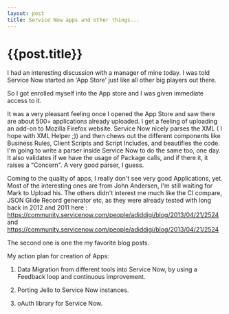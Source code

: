 ```yaml
---
layout: post
title: Service Now apps and other things...
--- 
```




 {{post.title}}
======================================================




I had an interesting discussion with a manager of mine today. I was told Service Now started an 'App Store' just like all other big players out there.

So I got enrolled myself into the App store and I was given immediate access to it. 

It was a very pleasant feeling once I opened the App Store and saw there are about 500+ applications already uploaded. I get a feeling of uploading an add-on to Mozilla Firefox website. Service Now nicely parses the XML ( I hope with XML Helper ;)) and then chews out the different components like Business Rules, Client Scripts and Script Includes, and beautifies the code. I'm going to write a parser inside Service Now to do the same too, one day. It also validates if we have the usage of Package calls, and if there it, it raises a "Concern". A very good parser, I guess.


Coming to the quality of apps, I really don't see very good Applications, yet. Most of the interesting ones are from John Andersen, I'm still waiting for Mark to Upload his. The others didn't interest me much like the CI compare, JSON Glide Record generator etc, as they were already tested with long back in 2012 and 2011 here : https://community.servicenow.com/people/adiddigi/blog/2013/04/21/2524 and https://community.servicenow.com/people/adiddigi/blog/2013/04/21/2524

The second one is one the my favorite blog posts. 


My action plan for creation of Apps:

1. Data Migration from different tools into Service Now, by using a Feedback loop and continuous improvement.

2. Porting Jello to Service Now instances.

3. oAuth library for Service Now. 

